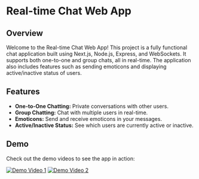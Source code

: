 # Real-time Chat Web App

## Overview

Welcome to the Real-time Chat Web App! This project is a fully functional chat application built using Next.js, Node.js, Express, and WebSockets. It supports both one-to-one and group chats, all in real-time. The application also includes features such as sending emoticons and displaying active/inactive status of users.

## Features

- **One-to-One Chatting:** Private conversations with other users.
- **Group Chatting:** Chat with multiple users in real-time.
- **Emoticons:** Send and receive emoticons in your messages.
- **Active/Inactive Status:** See which users are currently active or inactive.

## Demo

Check out the demo videos to see the app in action:

[![Demo Video 1](https://img.youtube.com/vi/DUAVKKhP9fg/maxresdefault.jpg)](https://youtu.be/DUAVKKhP9fg?si=1_ZabTWjDxTn2jxx)
[![Demo Video 2](https://img.youtube.com/vi/euRXRbqIyFk/sddefault.jpg)](https://youtu.be/euRXRbqIyFk?si=LUyIBZls3b7oDTcY)

